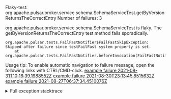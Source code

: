         
Flaky-test: org.apache.pulsar.broker.service.schema.SchemaServiceTest.getByVersionReturnsTheCorrectEntry
Number of failures: 3

org.apache.pulsar.broker.service.schema.SchemaServiceTest is flaky. The getByVersionReturnsTheCorrectEntry test method fails sporadically.

```
org.apache.pulsar.tests.FailFastNotifier$FailFastSkipException: Skipped after failure since testFailFast system property is set.
	at org.apache.pulsar.tests.FailFastNotifier.beforeInvocation(FailFastNotifier.java:88)

```

Usage tip: To enable automatic navigation to failure message, open the following links with CTRL/CMD-click.
[example failure 2021-08-31T10:16:39.1988552Z](https://github.com/apache/pulsar/runs/3471501156?check_suite_focus=true#step:10:1419)
[example failure 2021-08-30T23:13:45.8515632Z](https://github.com/apache/pulsar/runs/3467152431?check_suite_focus=true#step:9:679)
[example failure 2021-08-27T06:37:34.4510076Z](https://github.com/apache/pulsar/runs/3440411059?check_suite_focus=true#step:9:2601)


<details>
<summary>Full exception stacktrace</summary>
<code><pre>
org.apache.pulsar.tests.FailFastNotifier$FailFastSkipException: Skipped after failure since testFailFast system property is set.
	at org.apache.pulsar.tests.FailFastNotifier.beforeInvocation(FailFastNotifier.java:88)

</pre></code>
</details>

